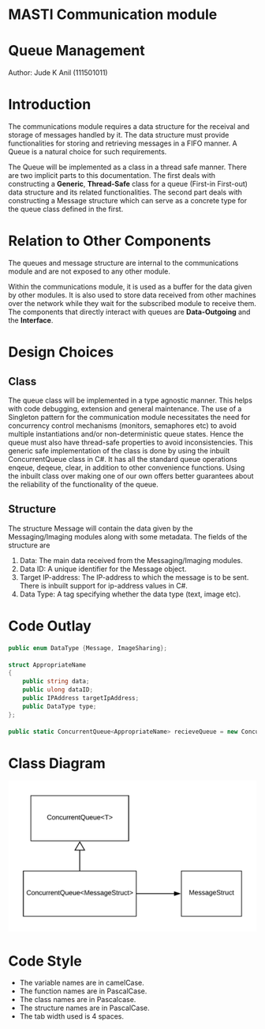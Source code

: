 # MASTI Communication module

# Queue Management

Author: Jude K Anil \(111501011\)

# Introduction

The communications module requires a data structure for the receival and storage of messages handled by it. The data structure must provide functionalities for storing and retrieving messages in a FIFO manner. A Queue is a natural choice for such requirements. 

The Queue will be implemented as a class in a thread safe manner. There are two implicit parts to this documentation. The first deals with constructing a **Generic**, **Thread-Safe** class for a queue (First-in First-out) data structure and its related functionalities. The second part deals with constructing a Message structure which can serve as a concrete type for the queue class defined in the first.

# Relation to Other Components

The queues and message structure are internal to the communications module and are not exposed to any other module.

Within the communications module, it is used as a buffer for the data given by other modules. It is also used to store data received from other machines over the network while they wait for the subscribed module to receive them. The components that directly interact with queues are **Data-Outgoing** and the **Interface**.

# Design Choices

## Class

The queue class will be implemented in a type agnostic manner. This helps with code debugging, extension and general maintenance. The use of a Singleton pattern for the communication module necessitates the need for concurrency control mechanisms (monitors,  semaphores etc) to avoid multiple instantiations and/or non-deterministic queue states. Hence the queue must also have thread-safe properties to avoid inconsistencies. This generic safe implementation of the class is done by using the inbuilt ConcurrentQueue<T> class in C#. It has all the standard queue operations enqeue, deqeue, clear, in addition to other convenience functions. Using the inbuilt class over making one of our own offers better guarantees about the reliability of the functionality of the queue.

## Structure

The structure Message will contain the data given by  the Messaging/Imaging modules along with some metadata. The fields of the structure are
1. Data: The main data received from the Messaging/Imaging modules.
2. Data ID: A unique identifier for the Message object.
3. Target IP-address: The IP-address to which the message is to be sent. There is inbuilt support for ip-address values in C#.
4. Data Type: A tag specifying whether the data type (text, image etc).

# Code Outlay

```csharp
public enum DataType {Message, ImageSharing};

struct AppropriateName
{
	public string data;
 	public ulong dataID;
 	public IPAddress targetIpAddress;
 	public DataType type;
};

public static ConcurrentQueue<AppropriateName> recieveQueue = new ConcurrentQueue<AppropriateName>();
```
# Class Diagram

![Class Diagram](111501011Jude/uml_queue.png)

# Code Style

* The variable names are in camelCase.
* The function names are in PascalCase.
* The class names are in Pascalcase.
* The structure names are in PascalCase.
* The tab width used is 4 spaces.



